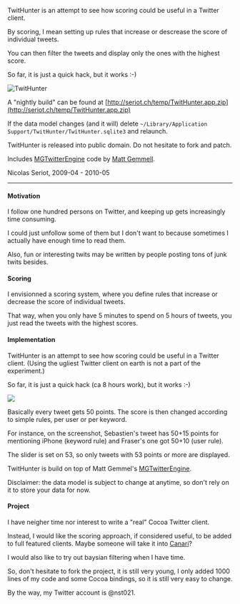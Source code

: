TwitHunter is an attempt to see how scoring could be useful in a Twitter client.

By scoring, I mean setting up rules that increase or descrease the score of individual tweets.

You can then filter the tweets and display only the ones with the highest score.

So far, it is just a quick hack, but it works :-)

![TwitHunter](http://seriot.ch/software/desktop/TwitHunter/TwitHunter_small.png)

A "nightly build" can be found at [http://seriot.ch/temp/TwitHunter.app.zip](http://seriot.ch/temp/TwitHunter.app.zip)

If the data model changes (and it will) delete <code>~/Library/Application Support/TwitHunter/TwitHunter.sqlite3</code> and relaunch.

TwitHunter is released into public domain. Do not hesitate to fork and patch.

Includes [MGTwitterEngine](http://mattgemmell.com/2008/02/22/mgtwitterengine-twitter-from-cocoa) code by [Matt Gemmell](http://mattgemmell.com/).

Nicolas Seriot, 2009-04 - 2010-05

---

#### Motivation

I follow one hundred persons on Twitter, and keeping up gets increasingly time consuming.

I could just unfollow some of them but I don't want to because sometimes I actually have enough time to read them.

Also, fun or interesting twits may be written by people posting tons of junk twits besides.

#### Scoring

I envisionned a scoring system, where you define rules that increase or decrease the score of individual tweets.

That way, when you only have 5 minutes to spend on 5 hours of tweets, you just read the tweets with the highest scores.

#### Implementation

TwitHunter is an attempt to see how scoring could be useful in a Twitter client. (Using the ugliest Twitter client on earth is not a part of the experiment.)

So far, it is just a quick hack (ca 8 hours work), but it works :-)

<a href="http://seriot.ch/software/desktop/TwitHunter/TwitHunter.png"><img src="http://seriot.ch/software/desktop/TwitHunter/TwitHunter_small.png"></a>

Basically every tweet gets 50 points. The score is then changed according to simple rules, per user or per keyword.

For instance, on the screenshot, Sebastien's tweet has 50+15 points for mentioning iPhone (keyword rule) and Fraser's one got 50+10 (user rule).

The slider is set on 53, so only tweets with 53 points or more are displayed.

TwitHunter is build on top of Matt Gemmel's [MGTwitterEngine](http://mattgemmell.com/2008/02/22/mgtwitterengine-twitter-from-cocoa).

Disclaimer: the data model is subject to change at anytime, so don't rely on it to store your data for now.

#### Project

I have neigher time nor interest to write a "real" Cocoa Twitter client.

Instead, I would like the scoring approach, if considered useful, to be added to full featured clients. Maybe someone will take it into [Canari](http://www.canaryapp.com/)?

I would also like to try out baysian filtering when I have time.

So, don't hesitate to fork the project, it is still very young, I only added 1000 lines of my code and some Cocoa bindings, so it is still very easy to change.

By the way, my Twitter account is @nst021.
